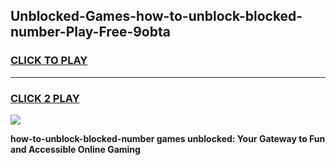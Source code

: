 
## Unblocked-Games-how-to-unblock-blocked-number-Play-Free-9obta
<h3>
<a href="https://premium76.site?title=how-to-unblock-blocked-number&ref=21A">CLICK TO PLAY</a></h3>
<hr>

<h3>
<a href="https://premium76.site?title=how-to-unblock-blocked-number&ref=21A">CLICK 2 PLAY</a>
  
</h3>

<a href="https://premium76.site?title=how-to-unblock-blocked-number&ref=21A"><img src="https://clearcache.store/games.png"></a>


**how-to-unblock-blocked-number games unblocked: Your Gateway to Fun and Accessible Online Gaming**
